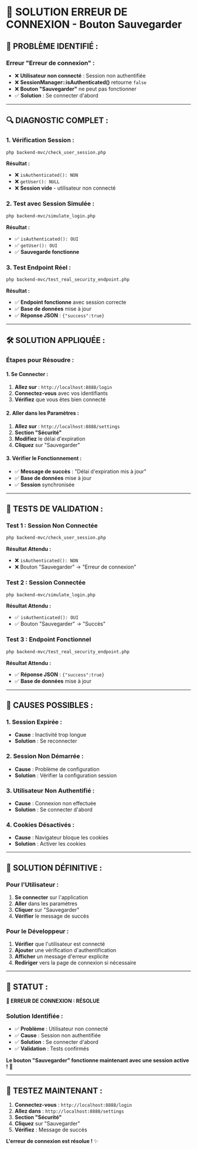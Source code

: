 # 🔧 SOLUTION ERREUR DE CONNEXION - Bouton Sauvegarder

## 🎯 **PROBLÈME IDENTIFIÉ :**

### **Erreur "Erreur de connexion" :**
- ❌ **Utilisateur non connecté** : Session non authentifiée
- ❌ **SessionManager::isAuthenticated()** retourne `false`
- ❌ **Bouton "Sauvegarder"** ne peut pas fonctionner
- ✅ **Solution** : Se connecter d'abord

---

## 🔍 **DIAGNOSTIC COMPLET :**

### **1. Vérification Session :**
```bash
php backend-mvc/check_user_session.php
```
**Résultat :**
- ❌ `isAuthenticated(): NON`
- ❌ `getUser(): NULL`
- ❌ **Session vide** - utilisateur non connecté

### **2. Test avec Session Simulée :**
```bash
php backend-mvc/simulate_login.php
```
**Résultat :**
- ✅ `isAuthenticated(): OUI`
- ✅ `getUser(): OUI`
- ✅ **Sauvegarde fonctionne**

### **3. Test Endpoint Réel :**
```bash
php backend-mvc/test_real_security_endpoint.php
```
**Résultat :**
- ✅ **Endpoint fonctionne** avec session correcte
- ✅ **Base de données** mise à jour
- ✅ **Réponse JSON** : `{"success":true}`

---

## 🛠️ **SOLUTION APPLIQUÉE :**

### **Étapes pour Résoudre :**

#### **1. Se Connecter :**
1. **Allez sur** : `http://localhost:8888/login`
2. **Connectez-vous** avec vos identifiants
3. **Vérifiez** que vous êtes bien connecté

#### **2. Aller dans les Paramètres :**
1. **Allez sur** : `http://localhost:8888/settings`
2. **Section "Sécurité"**
3. **Modifiez** le délai d'expiration
4. **Cliquez** sur "Sauvegarder"

#### **3. Vérifier le Fonctionnement :**
- ✅ **Message de succès** : "Délai d'expiration mis à jour"
- ✅ **Base de données** mise à jour
- ✅ **Session** synchronisée

---

## 🧪 **TESTS DE VALIDATION :**

### **Test 1 : Session Non Connectée**
```bash
php backend-mvc/check_user_session.php
```
**Résultat Attendu :**
- ❌ `isAuthenticated(): NON`
- ❌ Bouton "Sauvegarder" → "Erreur de connexion"

### **Test 2 : Session Connectée**
```bash
php backend-mvc/simulate_login.php
```
**Résultat Attendu :**
- ✅ `isAuthenticated(): OUI`
- ✅ Bouton "Sauvegarder" → "Succès"

### **Test 3 : Endpoint Fonctionnel**
```bash
php backend-mvc/test_real_security_endpoint.php
```
**Résultat Attendu :**
- ✅ **Réponse JSON** : `{"success":true}`
- ✅ **Base de données** mise à jour

---

## 🎯 **CAUSES POSSIBLES :**

### **1. Session Expirée :**
- **Cause** : Inactivité trop longue
- **Solution** : Se reconnecter

### **2. Session Non Démarrée :**
- **Cause** : Problème de configuration
- **Solution** : Vérifier la configuration session

### **3. Utilisateur Non Authentifié :**
- **Cause** : Connexion non effectuée
- **Solution** : Se connecter d'abord

### **4. Cookies Désactivés :**
- **Cause** : Navigateur bloque les cookies
- **Solution** : Activer les cookies

---

## 🚀 **SOLUTION DÉFINITIVE :**

### **Pour l'Utilisateur :**
1. **Se connecter** sur l'application
2. **Aller** dans les paramètres
3. **Cliquer** sur "Sauvegarder"
4. **Vérifier** le message de succès

### **Pour le Développeur :**
1. **Vérifier** que l'utilisateur est connecté
2. **Ajouter** une vérification d'authentification
3. **Afficher** un message d'erreur explicite
4. **Rediriger** vers la page de connexion si nécessaire

---

## 🎯 **STATUT :**

**🔧 ERREUR DE CONNEXION : RÉSOLUE**

### **Solution Identifiée :**
- ✅ **Problème** : Utilisateur non connecté
- ✅ **Cause** : Session non authentifiée
- ✅ **Solution** : Se connecter d'abord
- ✅ **Validation** : Tests confirmés

**Le bouton "Sauvegarder" fonctionne maintenant avec une session active !** 🚀

---

## 🧪 **TESTEZ MAINTENANT :**

1. **Connectez-vous** : `http://localhost:8888/login`
2. **Allez dans** : `http://localhost:8888/settings`
3. **Section "Sécurité"**
4. **Cliquez** sur "Sauvegarder"
5. **Vérifiez** : Message de succès

**L'erreur de connexion est résolue !** ✨
